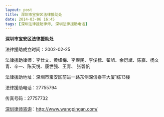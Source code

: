 ```yaml
---
layout: post
title: 深圳市宝安区法律援助处
date: 2014-03-06 16:45
tags: [深圳法律援助律师, 深圳法律援助电话]
---
```

<strong>深圳市宝安区法律援助处</strong>

法律援助成立时间：2002-02-25

法律援助律师：李仕文、黄绛梅、李煜民、李俊标、翟旭、余衍斌、陈嘉、杨文青、辛一、陈天悦、康世强、王青、 张碧帆

法律援助地址：深圳市宝安区前进一路东侧深信泰丰大厦1栋13楼

法律援助电话：27755794

传真号码：27757732

<a href="http://www.wangpingan.com/">深圳律师咨询</a>：<a href="http://www.wangpingan.com/">http://www.wangpingan.com/</a>

